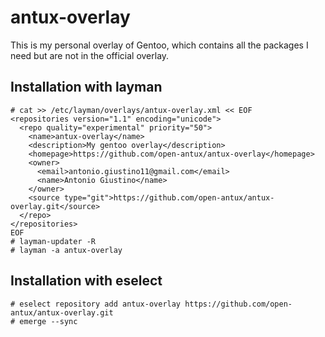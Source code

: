 # antux-overlay
This is my personal overlay of Gentoo, which contains all the packages I need
but are not in the official overlay.

## Installation with layman
```console
# cat >> /etc/layman/overlays/antux-overlay.xml << EOF
<repositories version="1.1" encoding="unicode">
  <repo quality="experimental" priority="50">
    <name>antux-overlay</name>
    <description>My gentoo overlay</description>
    <homepage>https://github.com/open-antux/antux-overlay</homepage>
    <owner>
      <email>antonio.giustino11@gmail.com</email>
      <name>Antonio Giustino</name>
    </owner>
    <source type="git">https://github.com/open-antux/antux-overlay.git</source>
  </repo>
</repositories>
EOF
# layman-updater -R
# layman -a antux-overlay
```

## Installation with eselect
```console
# eselect repository add antux-overlay https://github.com/open-antux/antux-overlay.git
# emerge --sync
```
